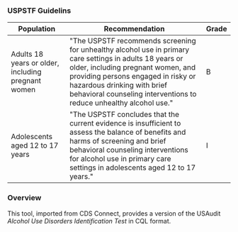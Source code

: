 ### USPSTF Guidelins

| Population| Recommendation | Grade |
|---|---|---|
|Adults 18 years or older, including pregnant women|"The USPSTF recommends screening for unhealthy alcohol use in primary care settings in adults 18 years or older, including pregnant women, and providing persons engaged in risky or hazardous drinking with brief behavioral counseling interventions to reduce unhealthy alcohol use."| B |
|Adolescents aged 12 to 17 years|"The USPSTF concludes that the current evidence is insufficient to assess the balance of benefits and harms of screening and brief behavioral counseling interventions for alcohol use in primary care settings in adolescents aged 12 to 17 years."|I|

### Overview

This tool, imported from CDS Connect, provides a version of the USAudit *Alcohol Use Disorders Identification Test* in CQL format. 